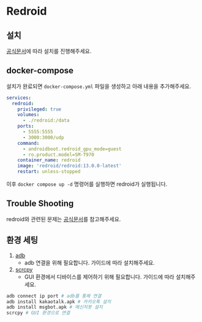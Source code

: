 # Redroid

## 설치
[공식문서](https://github.com/remote-android/redroid-doc/blob/master/deploy/README.md)에 따라 설치를 진행해주세요.

## docker-compose
설치가 완료되면 `docker-compose.yml` 파일을 생성하고 아래 내용을 추가해주세요.
```yaml
services:
  redroid:
    privileged: true
    volumes:
      - ./redroid:/data
    ports:
      - 5555:5555
      - 3000:3000/udp
    command:
      - androidboot.redroid_gpu_mode=guest
      - ro.product.model=SM-T970
    container_name: redroid
    image: 'redroid/redroid:13.0.0-latest'
    restart: unless-stopped
```
이후 `docker compose up -d` 명령어를 실행하면 redroid가 실행됩니다.

## Trouble Shooting
redroid와 관련된 문제는 [공식문서](https://github.com/remote-android/redroid-doc#Troubleshooting)를 참고해주세요.

## 환경 세팅
1. [adb](https://developer.android.com/tools/releases/platform-tools)
    - adb 연결을 위해 필요합니다. 가이드에 따라 설치해주세요.
2. [scrcpy](https://github.com/Genymobile/scrcpy)
    - GUI 환경에서 디바이스를 제어하기 위해 필요합니다. 가이드에 따라 설치해주세요.

```bash
adb connect ip port # adb를 통해 연결
adb install kakaotalk.apk # 카카오톡 설치
adb install msgbot.apk # 메신저봇 설치
scrcpy # GUI 환경으로 연결
```
